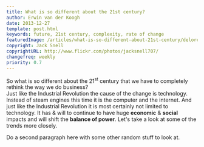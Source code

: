 ```yaml
---
title: What is so different about the 21st century?
author: Erwin van der Koogh
date: 2013-12-27
template: post.html
keywords: future, 21st century, complexity, rate of change
featuredImage: /articles/what-is-so-different-about-21st-century/delorean.jpg
copyright: Jack Snell
copyrightURL: http://www.flickr.com/photos/jacksnell707/
changefreq: weekly
priority: 0.7
---
```


So what is so different about the 21<sup>st</sup> century that we have to completely rethink the way we do business?  
Just like the Industrial Revolution the cause of the change is technology. Instead of steam engines this time it is the computer and the internet. And just like the Industrial Revolution it is most certainly not limited to technology. It has & will to continue to have huge **economic** & **social** impacts and will shift the **balance of power**.
Let's take a look at some of the trends more closely.

<span class="more"></span>

Do a second paragraph here with some other random stuff to look at.